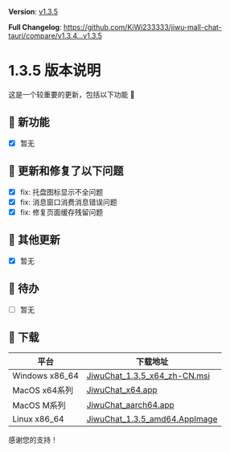 **Version**: [v1.3.5](https://github.com/KiWi233333/jiwu-mall-chat-tauri/blob/main/.github/releasemd/v1.3.5.md)

**Full Changelog**: <https://github.com/KiWi233333/jiwu-mall-chat-tauri/compare/v1.3.4...v1.3.5>

# 1.3.5 版本说明

这是一个较重要的更新，包括以下功能 🧪

## 🔮 新功能

- [x] 暂无

## 🔨 更新和修复了以下问题

- [x] fix: 托盘图标显示不全问题
- [x] fix: 消息窗口消费消息错误问题
- [x] fix: 修复页面缓存残留问题

## 🧿 其他更新

- [x] 暂无

## 📌 待办

- [ ] 暂无

## 🧪 下载

| 平台           | 下载地址                                                                                                                                   |
| -------------- | ------------------------------------------------------------------------------------------------------------------------------------------ |
| Windows x86_64 | [JiwuChat_1.3.5_x64_zh-CN.msi](https://github.com/KiWi233333/jiwu-mall-chat-tauri/releases/download/v1.3.5/JiwuChat_1.3.5_x64_zh-CN.msi)   |
| MacOS x64系列  | [JiwuChat_x64.app](https://github.com/KiWi233333/jiwu-mall-chat-tauri/releases/download/v1.3.5/JiwuChat_x64.app)                           |
| MacOS M系列    | [JiwuChat_aarch64.app](https://github.com/KiWi233333/jiwu-mall-chat-tauri/releases/download/v1.3.5/JiwuChat_aarch64.app)                   |
| Linux x86_64   | [JiwuChat_1.3.5_amd64.AppImage](https://github.com/KiWi233333/jiwu-mall-chat-tauri/releases/download/v1.3.5/JiwuChat_1.3.5_amd64.AppImage) |

感谢您的支持！
